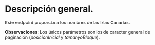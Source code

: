 # Descripción general.

Este endpoint proporciona los nombres de las Islas Canarias.

**Observaciones**:
Los únicos parámetros son los de caracter general de paginación (*posicionInicial* y *tamanyoBloque*).
